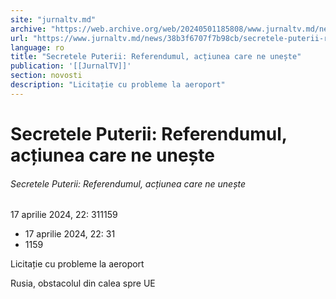 ```yaml
---
site: "jurnaltv.md"
archive: "https://web.archive.org/web/20240501185808/www.jurnaltv.md/news/38b3f6707f7b98cb/secretele-puterii-referendumul-actiunea-care-ne-uneste.html"
url: "https://www.jurnaltv.md/news/38b3f6707f7b98cb/secretele-puterii-referendumul-actiunea-care-ne-uneste.html"
language: ro
title: "Secretele Puterii: Referendumul, acțiunea care ne unește"
publication: '[[JurnalTV]]'
section: novosti
description: "Licitație cu probleme la aeroport"
---
```


# Secretele Puterii: Referendumul, acțiunea care ne unește

###### Secretele Puterii: Referendumul, acțiunea care ne unește

17 aprilie 2024, 22: 311159

- 17 aprilie 2024, 22: 31
- 1159

Licitație cu probleme la aeroport

Rusia, obstacolul din calea spre UE